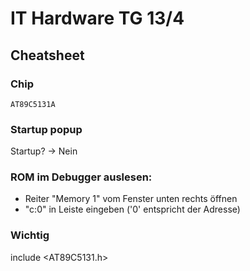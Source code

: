 # IT Hardware TG 13/4
## Cheatsheet
### Chip

    AT89C5131A

### Startup popup
Startup? -> Nein

### ROM im Debugger auslesen:

* Reiter "Memory 1" vom Fenster unten rechts öffnen
* "c:0" in Leiste eingeben ('0' entspricht der Adresse)

### Wichtig
include <AT89C5131.h>
